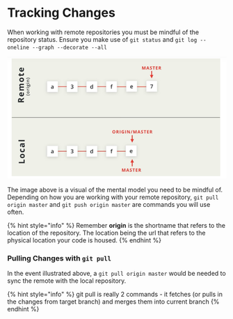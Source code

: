 # Tracking Changes

When working with remote repositories you must be mindful of the repository status. Ensure you make use of `git status` and `git log --oneline --graph --decorate --all`

![In this example, we see that the remote repository has an additional commit the local does not](../../../.gitbook/assets/screen-shot-2019-06-19-at-11.49.23-pm%20%281%29.png)

The image above is a visual of the mental model you need to be mindful of. Depending on how you are working with your remote repository, `git pull origin master` and `git push origin master` are commands you will use often.

{% hint style="info" %}
Remember **origin** is the shortname that refers to the location of the repository. The location being the url that refers to the physical location your code is housed.
{% endhint %}

### Pulling Changes with `git pull`

In the event illustrated above, a `git pull origin master` would be needed to sync the remote with the local repository.

{% hint style="info" %}
git pull is really 2 commands - it fetches \(or pulls in the changes from target branch\) and merges them into current branch 
{% endhint %}



